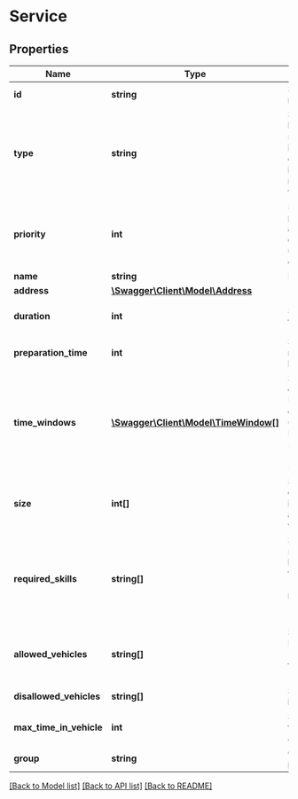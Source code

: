 # Service

## Properties
Name | Type | Description | Notes
------------ | ------------- | ------------- | -------------
**id** | **string** | Specifies the id of the service. Ids need to be unique so there must not be two services/shipments with the same id. | 
**type** | **string** | Specifies type of service. This makes a difference if items are loaded or unloaded, i.e. if one of the size dimensions &gt; 0. If it is specified as &#x60;service&#x60; or &#x60;pickup&#x60;, items are loaded and will stay in the vehicle for the rest of the route (and thus consumes capacity for the rest of the route). If it is a &#x60;delivery&#x60;, items are implicitly loaded at the beginning of the route and will stay in the route until delivery (and thus releases capacity for the rest of the route). | [optional] [default to 'service']
**priority** | **int** | Specifies the priority. Can be 1 &#x3D; high priority to 10 &#x3D; low priority. Often there are more services/shipments than the available vehicle fleet can handle. Then you can set priorities to differentiate high priority tasks from those that could be left unassigned. I.e. the lower the priority the earlier these tasks are omitted in the solution. | [optional] [default to 2]
**name** | **string** | Meaningful name for service, e.g. &#x60;\&quot;deliver pizza\&quot;&#x60;. | [optional] 
**address** | [**\Swagger\Client\Model\Address**](Address.md) |  | [optional] 
**duration** | **int** | Specifies the duration of the service in seconds, i.e. how long it takes at the customer site. | [optional] [default to 0]
**preparation_time** | **int** | Specifies the preparation time in seconds. It can be used to model parking lot search time since if you have 3 identical locations in a row, it only falls due once. | [optional] [default to 0]
**time_windows** | [**\Swagger\Client\Model\TimeWindow[]**](TimeWindow.md) | Specifies an array of time window objects (see time_window object below). Specify the time either with the recommended Unix time stamp (the number of seconds since 1970-01-01) or you can also count the seconds relative to Monday morning 00:00 and define the whole week in seconds. For example, Monday 9am is then represented by 9hour * 3600sec/hour &#x3D; 32400. In turn, Wednesday 1pm corresponds to 2day * 24hour/day * 3600sec/hour + 1day * 13hour/day * 3600sec/hour &#x3D; 219600. See this tutorial for more information. | [optional] 
**size** | **int[]** | Size can have multiple dimensions and should be in line with the capacity dimension array of the vehicle type. For example, if the item that needs to be delivered has two size dimension, volume and weight, then specify it as follow [ 20, 5 ] assuming a volume of 20 and a weight of 5. | [optional] 
**required_skills** | **string[]** | Specifies an array of required skills, i.e. array of string (not case sensitive). For example, if this service needs to be conducted by a technician having a &#x60;drilling_machine&#x60; and a &#x60;screw_driver&#x60; then specify the array as follows: &#x60;[\&quot;drilling_machine\&quot;,\&quot;screw_driver\&quot;]&#x60;. This means that the service can only be done by a vehicle (technician) that has the skills &#x60;drilling_machine&#x60; AND &#x60;screw_driver&#x60; in its skill array. Otherwise it remains unassigned. | [optional] 
**allowed_vehicles** | **string[]** | Specifies an array of allowed vehicles, i.e. array of vehicle ids. For example, if this service can only be conducted EITHER by &#x60;technician_peter&#x60; OR &#x60;technician_stefan&#x60; specify this as follows: &#x60;[\&quot;technician_peter\&quot;,\&quot;technician_stefan\&quot;]&#x60;. | [optional] 
**disallowed_vehicles** | **string[]** | Specifies an array of disallowed vehicles, i.e. array of vehicle ids. | [optional] 
**max_time_in_vehicle** | **int** | Specifies the maximum time in seconds a delivery can stay in the vehicle. Currently, it only works with services of \&quot;type\&quot;:\&quot;delivery\&quot;. | [optional] 
**group** | **string** | Group this service belongs to. See the group relation and [this post](https://discuss.graphhopper.com/t/4040) on how to utilize this. | [optional] 

[[Back to Model list]](../../README.md#documentation-for-models) [[Back to API list]](../../README.md#documentation-for-api-endpoints) [[Back to README]](../../README.md)

